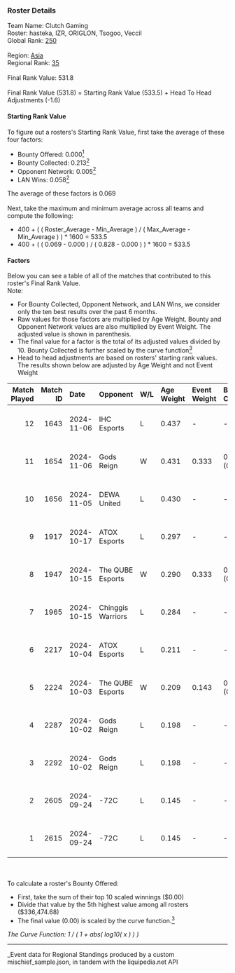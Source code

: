 ### Roster Details<br />
Team Name: Clutch Gaming<br />
Roster: hasteka, IZR, ORIGLON, Tsogoo, Veccil<br />
Global Rank: [250](../../standings_global_2025_03_01.md)<br />
<br />
Region: [Asia]( ../../standings_asia_2025_03_01.md)<br />
Regional Rank: [35]( ../../standings_asia_2025_03_01.md)<br />
<br />
Final Rank Value:  531.8<br />
<br />
Final Rank Value (531.8) = Starting Rank Value (533.5) + Head To Head Adjustments (-1.6)<br />

#### Starting Rank Value<br />
To figure out a rosters's Starting Rank Value, first take the average of these four factors:<br />
- Bounty Offered: 0.000[<sup>1</sup>](#table2)
- Bounty Collected: 0.213[<sup>2</sup>](#table1)
- Opponent Network: 0.005[<sup>2</sup>](#table1)
- LAN Wins: 0.058[<sup>2</sup>](#table1)

The average of these factors is 0.069<br />
<br />
Next, take the maximum and minimum average across all teams and compute the following:<br />
- 400 + ( ( Roster_Average - Min_Average ) / ( Max_Average - Min_Average ) ) * 1600 = 533.5
- 400 + ( ( 0.069 - 0.000 ) / ( 0.828 - 0.000 ) ) * 1600 = 533.5


#### Factors<br />
Below you can see a table of all of the matches that contributed to this roster's Final Rank Value.<br />
Note:<br />

- For Bounty Collected, Opponent Network, and LAN Wins, we consider only the ten best results over the past 6 months.
- Raw values for those factors are multiplied by Age Weight. Bounty and Opponent Network values are also multiplied by Event Weight. The adjusted value is shown in parenthesis.
- The final value for a factor is the total of its adjusted values divided by 10. Bounty Collected is further scaled by the curve function[<sup>3</sup>](#curveFunction)
- Head to head adjustments are based on rosters' starting rank values. The results shown below are adjusted by Age Weight and not Event Weight
<span id="table1"></span><br />


| Match Played | Match ID | Date       | Opponent          | W/L | Age Weight | Event Weight | Bounty Collected | Opponent Network | LAN Wins  | H2H Adj. | Roster                                    |
| -: | -: | :- | :- | :- | :- | :- | :- | :- | :- | -: | :- |
|           12 |     1643 | 2024-11-06 | IHC Esports       | L   | 0.437      | -            | -                | -                | -         |    -4.74 | hasteka, IZR, ORIGLON, Tsogoo, Veccil     |
|           11 |     1654 | 2024-11-06 | Gods Reign        | W   | 0.431      | 0.333        | 0.014 (0.002)    | 0.360 (0.052)    | 0 (0.000) |    12.15 | hasteka, IZR, ORIGLON, Tsogoo, Veccil     |
|           10 |     1656 | 2024-11-05 | DEWA United       | L   | 0.430      | -            | -                | -                | -         |    -6.36 | hasteka, IZR, ORIGLON, Tsogoo, Veccil     |
|            9 |     1917 | 2024-10-17 | ATOX Esports      | L   | 0.297      | -            | -                | -                | -         |    -2.10 | clouden, hasteka, IZR, ORIGLON, Tsogoo    |
|            8 |     1947 | 2024-10-15 | The QUBE Esports  | W   | 0.290      | 0.333        | 0.000 (0.000)    | 0.000 (0.000)    | 1 (0.290) |     4.19 | clouden, hasteka, IZR, ORIGLON, Tsogoo    |
|            7 |     1965 | 2024-10-15 | Chinggis Warriors | L   | 0.284      | -            | -                | -                | -         |    -1.22 | clouden, hasteka, IZR, ORIGLON, Tsogoo    |
|            6 |     2217 | 2024-10-04 | ATOX Esports      | L   | 0.211      | -            | -                | -                | -         |    -0.40 | clouden, hasteka, IZR, ORIGLON, Tsogoo    |
|            5 |     2224 | 2024-10-03 | The QUBE Esports  | W   | 0.209      | 0.143        | 0.000 (0.000)    | 0.000 (0.000)    | 1 (0.209) |     2.16 | clouden, hasteka, IZR, ORIGLON, Tsogoo    |
|            4 |     2287 | 2024-10-02 | Gods Reign        | L   | 0.198      | -            | -                | -                | -         |    -0.58 | hasteka, IIIMAGINEEE, IZR, Tsogoo, Veccil |
|            3 |     2292 | 2024-10-02 | Gods Reign        | L   | 0.198      | -            | -                | -                | -         |    -0.58 | hasteka, IIIMAGINEEE, IZR, Tsogoo, Veccil |
|            2 |     2605 | 2024-09-24 | -72C              | L   | 0.145      | -            | -                | -                | -         |    -2.06 | hasteka, IIIMAGINEEE, IZR, Tsogoo, Veccil |
|            1 |     2615 | 2024-09-24 | -72C              | L   | 0.145      | -            | -                | -                | -         |    -2.08 | hasteka, IIIMAGINEEE, IZR, Tsogoo, Veccil |

<br />
<span id="table2"></span><br />
To calculate a roster's Bounty Offered:<br />

- First, take the sum of their top 10 scaled winnings ($0.00)
- Divide that value by the 5th highest value among all rosters ($336,474.68)
- The final value (0.00) is scaled by the curve function.[<sup>3</sup>](#curveFunction)

<span id="curveFunction"></span>_The Curve Function: 1 / ( 1 + abs( log10( x ) ) )_<br />

---
_Event data for Regional Standings produced by a custom mischief_sample.json, in tandem with the liquipedia.net API<br />
